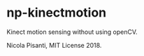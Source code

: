 np-kinectmotion
==============
Kinect motion sensing without using openCV.
   
Nicola Pisanti, MIT License 2018.

